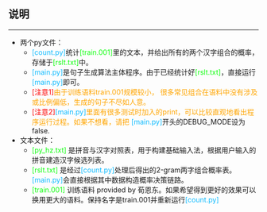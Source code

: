 ## 说明
___
- 两个py文件：
  - <font color='10bbff'>[count.py]</font>统计<font color='10FF10'>[train.001]</font>里的文本，并给出所有的两个汉字组合的概率，存储于<font color='10FF10'>[rslt.txt]</font>中。
  - <font color='10bbff'>[main.py]</font>是句子生成算法主体程序。由于已经统计好<font color='10FF10'>[rslt.txt]</font>，直接运行<font color='10bbff'>[main.py]</font>即可。
  - <font color='red'>[注意1]</font><font color='orange'>由于训练语料train.001规模较小，
  很多常见组合在语料中没有涉及或比例偏低，生成的句子不尽如人意。</font>
  - <font color='red'>[注意2]</font><font color='10bbff'>[main.py]</font><font color='orange'>里面有很多测试时加入的print，可以比较直观地看出程序运行过程。如果不想看，请把</font>
<font color='10bbff'>[main.py]</font>开头的DEBUG_MODE设为false.
- 文本文件：
  - <font color='10FF10'>[py_hz.txt]</font> 是拼音与汉字对照表，用于构建基础输入法，根据用户输入的拼音建造汉字候选列表。
  - <font color='10FF10'>[rslt.txt]</font> 是经过<font color='10bbff'>[count.py]</font>处理后得出的2-gram两字组合概率表。
<font color='10bbff'>[main.py]</font>会直接根据其中数据构造概率决策链路。
  - <font color='10FF10'>[train.001]</font> 训练语料 provided by 荀恩东。如果希望得到更好的效果可以换用更大的语料。保持名字是train.001并重新运行<font color='10bbff'>[count.py]</font>
